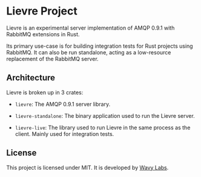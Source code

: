 # Lievre Project

Lievre is an experimental server implementation of AMQP 0.9.1 with RabbitMQ extensions in Rust.

Its primary use-case is for building integration tests for Rust projects using RabbitMQ. It can also be run standalone,
acting as a low-resource replacement of the RabbitMQ server.

## Architecture

Lievre is broken up in 3 crates:

* `lievre`: The AMQP 0.9.1 server library.

* `lievre-standalone`: The binary application used to run the Lievre server.

* `lievre-live`: The library used to run Lievre in the same process as the client. Mainly used for integration tests.

## License

This project is licensed under MIT. It is developed by [Wavy Labs](https://github.com/wavymedia/).

